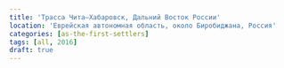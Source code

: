 ```yaml
---
title: 'Трасса Чита—Хабаровск, Дальний Восток России'
location: 'Еврейская автономная область, около Биробиджана, Россия'
categories: [as-the-first-settlers]
tags: [all, 2016]
draft: true
---
```

